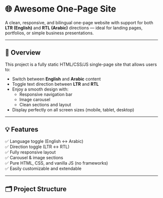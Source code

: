 # 🌐 Awesome One‑Page Site

A clean, responsive, and bilingual one-page website with support for both **LTR (English)** and **RTL (Arabic)** directions — ideal for landing pages, portfolios, or simple business presentations.

---

## 🎯 Overview

This project is a fully static HTML/CSS/JS single-page site that allows users to:

- Switch between **English** and **Arabic** content
- Toggle text direction between **LTR** and **RTL**
- Enjoy a smooth design with:
  - Responsive navigation bar
  - Image carousel
  - Clean sections and layout
- Display perfectly on all screen sizes (mobile, tablet, desktop)

---

## 💡 Features

✅ Language toggle (English ↔️ Arabic)  
✅ Direction toggle (LTR ↔️ RTL)  
✅ Fully responsive layout  
✅ Carousel & image sections  
✅ Pure HTML, CSS, and vanilla JS (no frameworks)  
✅ Easily customizable and extendable

---

## 🗂️ Project Structure

